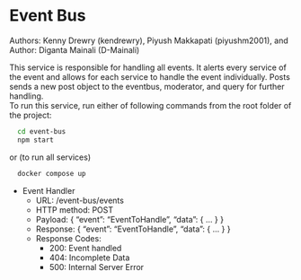 # Event Bus #

Authors: Kenny Drewry (kendrewry), Piyush Makkapati (piyushm2001), and Author: Diganta Mainali (D-Mainali)

This service is responsible for handling all events. It alerts every service of the event and allows for each service to handle the event individually.
Posts sends a new post object to the eventbus, moderator, and query for further handling.  
To run this service, run either of following commands from the root folder of the project:
```sh
  cd event-bus
  npm start
```
or (to run all services)
```sh
  docker compose up
```
- Event Handler
    - URL: /event-bus/events
    - HTTP method: POST
    - Payload: { “event”: “EventToHandle”, “data”: { … } }
    - Response: { “event”: “EventToHandle”, “data”: { ... } }
    - Response Codes:
      - 200: Event handled
      - 404: Incomplete Data
      - 500: Internal Server Error
